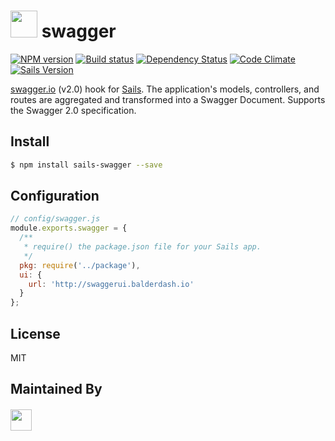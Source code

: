 # <img src="http://cdn.tjw.io/images/sails-logo.png" height='43px' /> swagger

[![NPM version][npm-image]][npm-url]
[![Build status][ci-image]][ci-url]
[![Dependency Status][daviddm-image]][daviddm-url]
[![Code Climate][codeclimate-image]][codeclimate-url]
[![Sails Version][sails-version-image]][sails-url]


[swagger.io](http://swagger.io/) (v2.0) hook for [Sails](http://sailsjs.org). The application's models, controllers, and routes are aggregated and transformed into a Swagger Document. Supports the Swagger 2.0 specification.

## Install

```sh
$ npm install sails-swagger --save
```

## Configuration
```js
// config/swagger.js
module.exports.swagger = {
  /**
   * require() the package.json file for your Sails app.
   */
  pkg: require('../package'),
  ui: {
    url: 'http://swaggerui.balderdash.io'
  }
};
```

## License
MIT

## Maintained By
##### [<img src='http://i.imgur.com/zM0ynQk.jpg' height='34px'>](http://balderdash.co)

[sails-version-image]: https://goo.gl/BD30PB
[sails-url]: http://sailsjs.org
[npm-image]: https://img.shields.io/npm/v/sails-swagger.svg?style=flat
[npm-url]: https://npmjs.org/package/sails-swagger
[ci-image]: https://img.shields.io/travis/tjwebb/sails-swagger/master.svg?style=flat
[ci-url]: https://travis-ci.org/tjwebb/sails-swagger
[daviddm-image]: http://img.shields.io/david/tjwebb/sails-swagger.svg?style=flat
[daviddm-url]: https://david-dm.org/tjwebb/sails-swagger
[codeclimate-image]: https://img.shields.io/codeclimate/github/tjwebb/sails-swagger.svg?style=flat
[codeclimate-url]: https://codeclimate.com/github/tjwebb/sails-swagger
